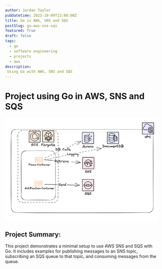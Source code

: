 ```yaml
---
author: Jordan Taylor
pubDatetime: 2023-10-09T13:00:00Z
title: Go in AWS, SNS and SQS
postSlug: go-aws-sns-sqs
featured: True
draft: false
tags:
  - go
  - software engineering
  - projects
  - aws
description:
 Using Go with AWS, SNS and SQS
---
```


# Project using Go in AWS, SNS and SQS

![img.png](./img.png)

## Project Summary:
This project demonstrates a minimal setup to use AWS SNS and SQS with Go. It includes examples for publishing messages to an SNS topic, subscribing an SQS queue to that topic, and consuming messages from the queue.
